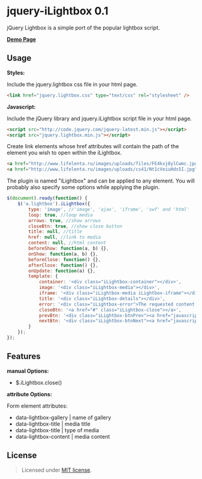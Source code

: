 jquery-iLightbox 0.1
================

jQuery Lightbox is a simple port of the popular lightbox script.

__<a href="http://creativedream.net/plugins/jquery.iLightbox/" target="_blank">Demo Page</a>__

Usage
-------
__Styles:__

Include the jquery.lightbox css file in your html page.
~~~~ html
<link href="jquery.lightbox.css" type="text/css" rel="stylesheet" />
~~~~

__Javascript:__

Include the jQuery library and jquery.iLightbox script file in your html page.
~~~~ html
<script src="http://code.jquery.com/jquery-latest.min.js"></script>
<script src="jquery.lightbox.min.js"></script>
~~~~
Create link elements whose href attributes will contain the path of the element you wish to open within the iLightbox.
~~~~ html
<a href="http://www.lifelenta.ru/images/uploads/files/FE4kxj8ylCwmc.jpg" data-lightbox-gallery="gallery" data-lightbox-title="Image 1" class="lightbox">Image 1</a>
<a href="http://www.lifelenta.ru/images/uploads/cs41/Nt1cVeiuHds5I.jpg" data-lightbox-gallery="gallery" class="lightbox">Image 2</a>
~~~~
The plugin is named "iLightbox" and can be applied to any element. You will probably also specify some options while applying the plugin.
~~~~ javascript
$(document).ready(function() {
	$('a.lightbox').iLightbox({
		type: 'image', //'image', 'ajax', 'iframe', 'swf' and 'html'
		loop: true, //loop media
		arrows: true, //show arrows
		closeBtn: true, //show close button
		title: null, //title
		href: null, //link to media
		content: null, //html content
		beforeShow: function(a, b) {},
		onShow: function(a, b) {},
		beforeClose: function() {},
		afterClose: function() {},
		onUpdate: function(a) {},
		template: {
			container: '<div class="iLightbox-container"></div>',
			image: '<div class="iLightbox-media"></div>',
			iframe: '<div class="iLightbox-media iLightbox-iframe"></div>',
			title: '<div class="iLightbox-details"></div>',
			error: '<div class="iLightbox-error">The requested content cannot be loaded.<br/>Please try again later.</div>',
			closeBtn: '<a href="#" class="iLightbox-close"></a>',
			prevBtn: '<div class="iLightbox-btnPrev"><a href="javascript:;"></a></div>',
			nextBtn: '<div class="iLightbox-btnNext"><a href="javascript:;"></a></div>'
		}
	});
});
~~~~

Features
-------
__manual Options:__
* $.iLightbox.close()

__attribute Options:__

Form element attributes:
* data-lightbox-gallery | name of gallery
* data-lightbox-title | media title
* data-lightbox-title | type of media
* data-lightbox-content | media content

License
-------
> Licensed under <a href="http://opensource.org/licenses/MIT">MIT license</a>.
